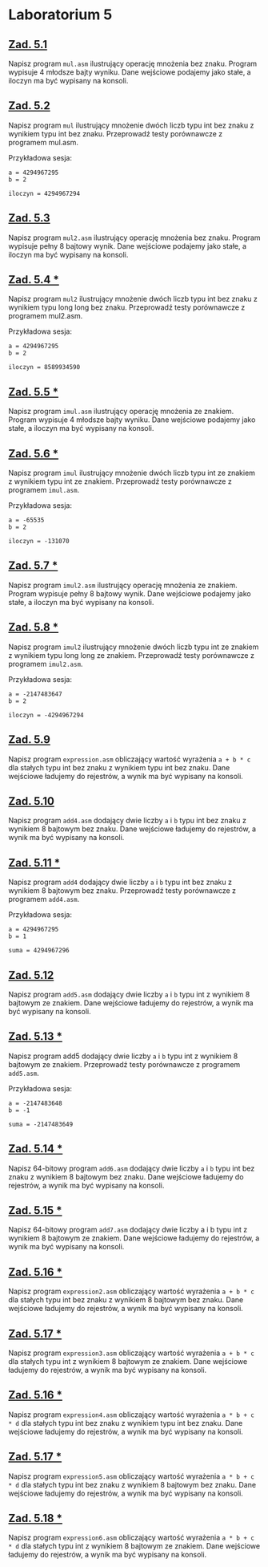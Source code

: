 # Laboratorium 5

## [Zad. 5.1]()

Napisz program `mul.asm` ilustrujący operację mnożenia bez znaku. Program wypisuje 4 młodsze bajty wyniku. Dane wejściowe podajemy jako stałe, a iloczyn ma być wypisany na konsoli.

## [Zad. 5.2]()

Napisz program `mul` ilustrujący mnożenie dwóch liczb typu int bez znaku z wynikiem typu int bez znaku. Przeprowadź testy porównawcze z programem mul.asm. 

Przykładowa sesja:
```
a = 4294967295
b = 2

iloczyn = 4294967294
```
## [Zad. 5.3]()

Napisz program `mul2.asm` ilustrujący operację mnożenia bez znaku. Program wypisuje pełny 8 bajtowy wynik. Dane wejściowe podajemy jako stałe, a iloczyn ma być wypisany na konsoli.

## [Zad. 5.4 *]()

Napisz program `mul2` ilustrujący mnożenie dwóch liczb typu int bez znaku z wynikiem typu long long bez znaku. Przeprowadź testy porównawcze z programem mul2.asm. 

Przykładowa sesja:
```
a = 4294967295
b = 2

iloczyn = 8589934590
```
## [Zad. 5.5 *]()

Napisz program `imul.asm` ilustrujący operację mnożenia ze znakiem. Program wypisuje 4 młodsze bajty wyniku. Dane wejściowe podajemy jako stałe, a iloczyn ma być wypisany na konsoli.

## [Zad. 5.6 *]()

Napisz program `imul` ilustrujący mnożenie dwóch liczb typu int ze znakiem z wynikiem typu int ze znakiem. Przeprowadź testy porównawcze z programem `imul.asm`. 

Przykładowa sesja:
```
a = -65535
b = 2

iloczyn = -131070
```
## [Zad. 5.7 *]()

Napisz program `imul2.asm` ilustrujący operację mnożenia ze znakiem. Program wypisuje pełny 8 bajtowy wynik. Dane wejściowe podajemy jako stałe, a iloczyn ma być wypisany na konsoli.

## [Zad. 5.8 *]()

Napisz program `imul2` ilustrujący mnożenie dwóch liczb typu int ze znakiem z wynikiem typu long long ze znakiem. Przeprowadź testy porównawcze z programem `imul2.asm`. 

Przykładowa sesja:
```
a = -2147483647
b = 2

iloczyn = -4294967294
```
## [Zad. 5.9]()

Napisz program `expression.asm` obliczający wartość wyrażenia `a + b * c` dla stałych typu int bez znaku z wynikiem typu int bez znaku. Dane wejściowe ładujemy do rejestrów, a wynik ma być wypisany na konsoli.

## [Zad. 5.10]()

Napisz program `add4.asm` dodający dwie liczby `a` i `b` typu int bez znaku z wynikiem 8 bajtowym bez znaku. Dane wejściowe ładujemy do rejestrów, a wynik ma być wypisany na konsoli.

## [Zad. 5.11 *]()

Napisz program `add4` dodający dwie liczby `a` i `b` typu int bez znaku z wynikiem 8 bajtowym bez znaku. Przeprowadź testy porównawcze z programem `add4.asm`. 

Przykładowa sesja:
```
a = 4294967295
b = 1

suma = 4294967296
```
## [Zad. 5.12]()

Napisz program `add5.asm` dodający dwie liczby `a` i `b` typu int z wynikiem 8 bajtowym ze znakiem. Dane wejściowe ładujemy do rejestrów, a wynik ma być wypisany na konsoli.

## [Zad. 5.13 *]()

Napisz program add5 dodający dwie liczby `a` i `b` typu int z wynikiem 8 bajtowym ze znakiem. Przeprowadź testy porównawcze z programem `add5.asm`. 

Przykładowa sesja:
```
a = -2147483648
b = -1

suma = -2147483649
```
## [Zad. 5.14 *]()

Napisz 64-bitowy program `add6.asm` dodający dwie liczby `a` i `b` typu int bez znaku z wynikiem 8 bajtowym bez znaku. Dane wejściowe ładujemy do rejestrów, a wynik ma być wypisany na konsoli.

## [Zad. 5.15 *]()

Napisz 64-bitowy program `add7.asm` dodający dwie liczby a i b typu int z wynikiem 8 bajtowym ze znakiem. Dane wejściowe ładujemy do rejestrów, a wynik ma być wypisany na konsoli.

## [Zad. 5.16 *]()

Napisz program `expression2.asm` obliczający wartość wyrażenia `a + b * c` dla stałych typu int bez znaku z wynikiem 8 bajtowym bez znaku. Dane wejściowe ładujemy do rejestrów, a wynik ma być wypisany na konsoli.

## [Zad. 5.17 *]()

Napisz program `expression3.asm` obliczający wartość wyrażenia `a + b * c` dla stałych typu int z wynikiem 8 bajtowym ze znakiem. Dane wejściowe ładujemy do rejestrów, a wynik ma być wypisany na konsoli.

## [Zad. 5.16 *]()

Napisz program `expression4.asm` obliczający wartość wyrażenia `a * b + c * d` dla stałych typu int bez znaku z wynikiem typu int bez znaku. Dane wejściowe ładujemy do rejestrów, a wynik ma być wypisany na konsoli.

## [Zad. 5.17 *]()

Napisz program `expression5.asm` obliczający wartość wyrażenia `a * b + c * d` dla stałych typu int bez znaku z wynikiem 8 bajtowym bez znaku. Dane wejściowe ładujemy do rejestrów, a wynik ma być wypisany na konsoli.

## [Zad. 5.18 *]()

Napisz program `expression6.asm` obliczający wartość wyrażenia `a * b + c * d` dla stałych typu int z wynikiem 8 bajtowym ze znakiem. Dane wejściowe ładujemy do rejestrów, a wynik ma być wypisany na konsoli.


